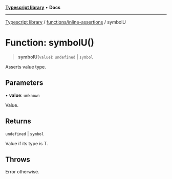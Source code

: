 [**Typescript library**](../../../index.md) • **Docs**

***

[Typescript library](../../../modules.md) / [functions/inline-assertions](../index.md) / symbolU

# Function: symbolU()

> **symbolU**(`value`): `undefined` \| `symbol`

Asserts value type.

## Parameters

• **value**: `unknown`

Value.

## Returns

`undefined` \| `symbol`

Value if its type is T.

## Throws

Error otherwise.
